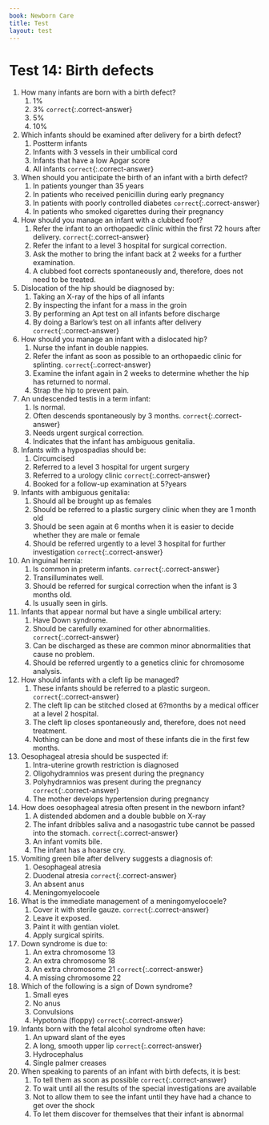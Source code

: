 ```yaml
---
book: Newborn Care
title: Test
layout: test
---
```


# Test 14: Birth defects

1.	How many infants are born with a birth defect?
	1.	1%
	1.	3% `correct`{:.correct-answer}
	1.	5%
	1.	10%
2.	Which infants should be examined after delivery for a birth defect?
	1.	Postterm infants
	1.	Infants with 3 vessels in their umbilical cord
	1.	Infants that have a low Apgar score
	1.	All infants `correct`{:.correct-answer}
3.	When should you anticipate the birth of an infant with a birth defect?
	1.	In patients younger than 35 years
	1.	In patients who received penicillin during early pregnancy
	1.	In patients with poorly controlled diabetes `correct`{:.correct-answer}
	1.	In patients who smoked cigarettes during their pregnancy
4.	How should you manage an infant with a clubbed foot?
	1.	Refer the infant to an orthopaedic clinic within the first 72 hours after delivery. `correct`{:.correct-answer}
	1.	Refer the infant to a level 3 hospital for surgical correction.
	1.	Ask the mother to bring the infant back at 2 weeks for a further examination.
	1.	A clubbed foot corrects spontaneously and, therefore, does not need to be treated.
5.	Dislocation of the hip should be diagnosed by:
	1.	Taking an X-ray of the hips of all infants
	1.	By inspecting the infant for a mass in the groin
	1.	By performing an Apt test on all infants before discharge
	1.	By doing a Barlow’s test on all infants after delivery `correct`{:.correct-answer}
6.	How should you manage an infant with a dislocated hip?
	1.	Nurse the infant in double nappies.
	1.	Refer the infant as soon as possible to an orthopaedic clinic for splinting. `correct`{:.correct-answer}
	1.	Examine the infant again in 2 weeks to determine whether the hip has returned to normal.
	1.	Strap the hip to prevent pain.
7.	An undescended testis in a term infant:
	1.	Is normal.
	1.	Often descends spontaneously by 3 months. `correct`{:.correct-answer}
	1.	Needs urgent surgical correction.
	1.	Indicates that the infant has ambiguous genitalia.
8.	Infants with a hypospadias should be:
	1.	Circumcised
	1.	Referred to a level 3 hospital for urgent surgery
	1.	Referred to a urology clinic `correct`{:.correct-answer}
	1.	Booked for a follow-up examination at 5?years
9.	Infants with ambiguous genitalia:
	1.	Should all be brought up as females
	1.	Should be referred to a plastic surgery clinic when they are 1 month old
	1.	Should be seen again at 6 months when it is easier to decide whether they are male or female
	1.	Should be referred urgently to a level 3 hospital for further investigation `correct`{:.correct-answer}
10.	An inguinal hernia:
	1.	Is common in preterm infants. `correct`{:.correct-answer}
	1.	Transilluminates well.
	1.	Should be referred for surgical correction when the infant is 3 months old.
	1.	Is usually seen in girls.
11.	Infants that appear normal but have a single umbilical artery:
	1.	Have Down syndrome.
	1.	Should be carefully examined for other abnormalities. `correct`{:.correct-answer}
	1.	Can be discharged as these are common minor abnormalities that cause no problem.
	1.	Should be referred urgently to a genetics clinic for chromosome analysis.
12.	How should infants with a cleft lip be managed?
	1.	These infants should be referred to a plastic surgeon. `correct`{:.correct-answer}
	1.	The cleft lip can be stitched closed at 6?months by a medical officer at a level 2 hospital.
	1.	The cleft lip closes spontaneously and, therefore, does not need treatment.
	1.	Nothing can be done and most of these infants die in the first few months.
13.	Oesophageal atresia should be suspected if:
	1.	Intra-uterine growth restriction is diagnosed
	1.	Oligohydramnios was present during the pregnancy
	1.	Polyhydramnios was present during the pregnancy `correct`{:.correct-answer}
	1.	The mother develops hypertension during pregnancy
14.	How does oesophageal atresia often present in the newborn infant?
	1.	A distended abdomen and a double bubble on X-ray
	1.	The infant dribbles saliva and a nasogastric tube cannot be passed into the stomach. `correct`{:.correct-answer}
	1.	An infant vomits bile.
	1.	The infant has a hoarse cry.
15.	Vomiting green bile after delivery suggests a diagnosis of:
	1.	Oesophageal atresia
	1.	Duodenal atresia `correct`{:.correct-answer}
	1.	An absent anus
	1.	Meningomyelocoele
16.	What is the immediate management of a meningomyelocoele?
	1.	Cover it with sterile gauze. `correct`{:.correct-answer}
	1.	Leave it exposed.
	1.	Paint it with gentian violet.
	1.	Apply surgical spirits.
17.	Down syndrome is due to:
	1.	An extra chromosome 13
	1.	An extra chromosome 18
	1.	An extra chromosome 21 `correct`{:.correct-answer}
	1.	A missing chromosome 22
18.	Which of the following is a sign of Down syndrome?
	1.	Small eyes
	1.	No anus
	1.	Convulsions
	1.	Hypotonia (floppy) `correct`{:.correct-answer}
19.	Infants born with the fetal alcohol syndrome often have:
	1.	An upward slant of the eyes
	1.	A long, smooth upper lip `correct`{:.correct-answer}
	1.	Hydrocephalus
	1.	Single palmer creases
20.	When speaking to parents of an infant with birth defects, it is best:
	1.	To tell them as soon as possible `correct`{:.correct-answer}
	1.	To wait until all the results of the special investigations are available
	1.	Not to allow them to see the infant until they have had a chance to get over the shock
	1.	To let them discover for themselves that their infant is abnormal
